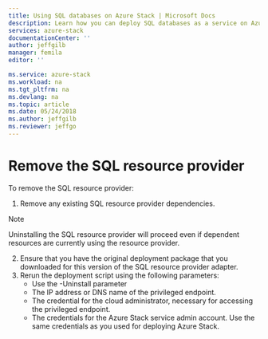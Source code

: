 ```yaml
---
title: Using SQL databases on Azure Stack | Microsoft Docs
description: Learn how you can deploy SQL databases as a service on Azure Stack and the quick steps to deploy the SQL Server resource provider adapter.
services: azure-stack
documentationCenter: ''
author: jeffgilb
manager: femila
editor: ''

ms.service: azure-stack
ms.workload: na
ms.tgt_pltfrm: na
ms.devlang: na
ms.topic: article
ms.date: 05/24/2018
ms.author: jeffgilb
ms.reviewer: jeffgo
---
```


# Remove the SQL resource provider
To remove the SQL resource provider:

1. Remove any existing SQL resource provider dependencies.

  > [!NOTE]
  > Uninstalling the SQL resource provider will proceed even if dependent resources are currently using the resource provider. 
  
2. Ensure that you have the original deployment package that you downloaded for this version of the SQL resource provider adapter.
3. Rerun the deployment script using the following parameters:
    - Use the -Uninstall parameter
    - The IP address or DNS name of the privileged endpoint.
    - The credential for the cloud administrator, necessary for accessing the privileged endpoint.
    - The credentials for the Azure Stack service admin account. Use the same credentials as you used for deploying Azure Stack.

